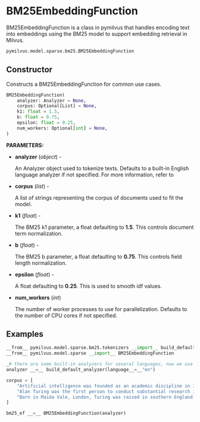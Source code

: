 # BM25EmbeddingFunction

BM25EmbeddingFunction is a class in pymilvus that handles encoding text into embeddings using the BM25 model to support embedding retrieval in Milvus.

```python
pymilvus.model.sparse.bm25.BM25EmbeddingFunction
```

## Constructor

Constructs a BM25EmbeddingFunction for common use cases.

```python
BM25EmbeddingFunction(
    analyzer: Analyzer = None,
    corpus: Optional[List] = None,
    k1: float = 1.5,
    b: float = 0.75,
    epsilon: float = 0.25,
    num_workers: Optional[int] = None,
)
```

__PARAMETERS:__

- __analyzer__ (_object_) -

    An Analyzer object used to tokenize texts. Defaults to a built-in English language analyzer if not specified. For more information, refer to 

- __corpus__ (_list_) -

    A list of strings representing the corpus of documents used to fit the model. 

- __k1__ (_float_) -

    The BM25 k1 parameter, a float defaulting to __1.5__. This controls document term normalization.

- __b__ (_float_) -

    The BM25 b parameter, a float defaulting to __0.75__. This controls field length normalization. 

- __epsilon__ (_float_) -

    A float defaulting to __0.25__. This is used to smooth idf values.

- __num_workers__ (_int_)

    The number of worker processes to use for parallelization. Defaults to the number of CPU cores if not specified.

## Examples

```python
__from__ pymilvus.model.sparse.bm25.tokenizers __import__ build_default_analyzer
__from__ pymilvus.model.sparse __import__ BM25EmbeddingFunction

_# there are some built-in analyzers for several languages, now we use 'en' for English._
analyzer __=__ build_default_analyzer(language__=__"en")

corpus = [
    "Artificial intelligence was founded as an academic discipline in 1956.",
    "Alan Turing was the first person to conduct substantial research in AI.",
    "Born in Maida Vale, London, Turing was raised in southern England.",
]

bm25_ef __=__ BM25EmbeddingFunction(analyzer)
```

